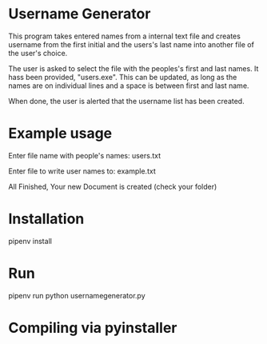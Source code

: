 
# Username Generator

This program takes entered names from a internal text file and 
creates username from the first initial and the users's last name into another file of the user's choice. 

The user is asked to select the file with the peoples's first and last names. It hass been provided, "users.exe".  This can be updated, as long as the names are on individual lines and a space is between first and last name.
 
When done, the user is alerted that the username list has been created. 

# Example usage

Enter file name with people's names: users.txt

Enter file to write user names to: example.txt 

All Finished, Your new Document is created (check your   folder)

# Installation

pipenv install

# Run

pipenv run python usernamegenerator.py

# Compiling via pyinstaller

